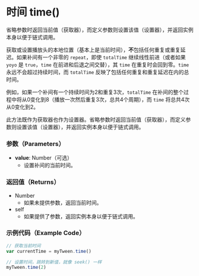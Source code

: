 # 时间 time()

省略参数时返回当前值（获取器），而定义参数则设置该值（设置器），并返回实例本身以便于链式调用。

获取或设置播放头的本地位置（基本上是当前时间），**不**包括任何重复或重复延迟。如果补间有一个非零的 `repeat`，即使 `totalTime` 继续线性前进（或者如果 `yoyo` 是 `true`，`time` 在前进和后退之间交替），其 `time` 在重复时会回到零。`time` 永远不会超过持续时间，而 `totalTime` 反映了包括任何重复和重复延迟在内的总时间。

例如，如果一个补间有一个持续时间为2和重复3次，`totalTime` 在补间的整个过程中将从0变化到8（播放一次然后重复3次，总共4个周期），而 `time` 将总共4次从0变化到2。

此方法既作为获取器也作为设置器。省略参数时返回当前值（获取器），而定义参数则设置该值（设置器），并返回实例本身以便于链式调用。

### 参数（Parameters）

- **value**: Number（可选）
  - 设置补间的当前时间。

### 返回值（Returns）

- Number
  - 如果未提供参数，返回当前时间。
- self
  - 如果提供了参数，返回实例本身以便于链式调用。

### 示例代码（Example Code）

```javascript
// 获取当前时间
var currentTime = myTween.time()

// 设置时间，跳转到新值，就像 seek() 一样
myTween.time(2)
```
